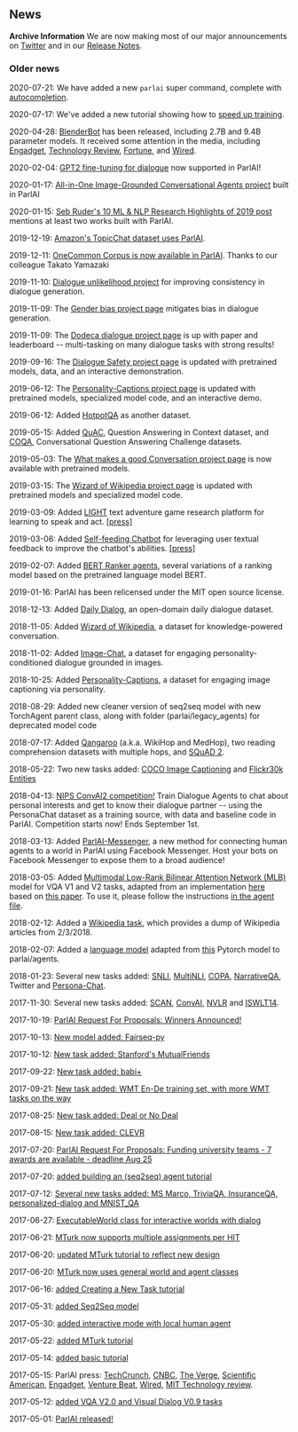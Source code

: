 ## News

**Archive Information**
We are now making most of our major announcements on [Twitter](https://twitter.com/parlai_parley) and in our
[Release Notes](https://github.com/facebookresearch/ParlAI/releases).

### Older news

2020-07-21: We have added a new `parlai` super command, complete with [autocompletion](https://parl.ai/docs/tutorial_tipsntricks.html#command-line-tool).

2020-07-17: We've added a new tutorial showing how to [speed up training](https://parl.ai/docs/tutorial_fast.html).

2020-04-28: [BlenderBot](https://parl.ai/projects/recipes/) has been released, including 2.7B and 9.4B parameter models. It received some attention in the media, including [Engadget](https://www.engadget.com/facebook-chatbot-ai-open-source-blender-150001320.html), [Technology Review](https://www.technologyreview.com/2020/04/29/1000795/facebook-ai-chatbot-blender-beats-google-meena/), [Fortune](https://fortune.com/2020/04/29/facebook-creates-the-most-human-chatbot-yet/), and [Wired](https://www.wired.com/story/new-chatbot-tries-artificial-empathy/).

2020-02-04: [GPT2 fine-tuning for dialogue](https://github.com/facebookresearch/ParlAI/tree/main/parlai/agents/hugging_face)  now supported in ParlAI!

2020-01-17: [All-in-One Image-Grounded Conversational Agents project](https://twitter.com/parlai_parley/status/1218204771859017732) built in ParlAI 

2020-01-15: [Seb Ruder's 10 ML & NLP Research Highlights of 2019 post](https://ruder.io/research-highlights-2019/) mentions at least two works built with ParlAI.

2019-12-19: [Amazon's TopicChat dataset uses ParlAI](https://twitter.com/parlai_parley/status/1207716855525367808).

2019-12-11: [OneCommon Corpus is now available in ParlAI](https://twitter.com/futsaludy/status/1204661465967259648). Thanks to our colleague Takato Yamazaki

2019-11-10: [Dialogue unlikelihood project](https://parl.ai/projects/dialogue_unlikelihood/) for improving consistency in dialogue generation. 

2019-11-09: The [Gender bias project page](https://parl.ai/projects/genderation_bias/) mitigates bias in dialogue generation.

2019-11-09: The [Dodeca dialogue project page](https://parl.ai/projects/dodecadialogue/) is up with paper and leaderboard -- multi-tasking on many dialogue tasks with strong results!

2019-09-16: The [Dialogue Safety project page](https://parl.ai/projects/dialogue_safety/) is updated with pretrained models, data, and an interactive demonstration.

2019-06-12: The [Personality-Captions project page](http://parl.ai/projects/personality_captions/) is updated with pretrained models, specialized model code, and an interactive demo.

2019-06-12: Added [HotpotQA](https://github.com/facebookresearch/ParlAI/tree/main/parlai/tasks/quac) as another dataset.

2019-05-15: Added [QuAC](https://github.com/facebookresearch/ParlAI/tree/main/parlai/tasks/quac), Question Answering in Context dataset, and [COQA](https://github.com/facebookresearch/ParlAI/tree/main/parlai/tasks/coqa), Conversational Question Answering Challenge datasets.

2019-05-03: The [What makes a good Conversation project page](https://parl.ai/projects/controllable_dialogue/) is now available with pretrained models.

2019-03-15: The [Wizard of Wikipedia project page](http://parl.ai/projects/wizard_of_wikipedia/) is updated with pretrained models and specialized model code.

2019-03-09: Added [LIGHT](http://parl.ai/projects/light) text adventure game research platform for learning to speak and act. [[press]](https://venturebeat.com/2019/03/08/facebook-ai-researchers-create-a-text-based-adventure-to-study-how-ai-speak-and-act/)

2019-03-06: Added [Self-feeding Chatbot](http://parl.ai/projects/self_feeding) for leveraging user textual feedback to improve the chatbot's abilities. [[press]](https://venturebeat.com/2019/01/17/facebook-and-stanford-researchers-design-a-chatbot-that-learns-from-its-mistakes/)

2019-02-07: Added [BERT Ranker agents](https://github.com/facebookresearch/ParlAI/tree/main/parlai/agents/bert_ranker), several variations of a ranking model based on the pretrained language model BERT.

2019-01-16: ParlAI has been relicensed under the MIT open source license.

2018-12-13: Added [Daily Dialog](https://github.com/facebookresearch/ParlAI/blob/main/parlai/tasks/dailydialog/agents.py), an open-domain daily dialogue dataset.

2018-11-05: Added [Wizard of Wikipedia](http://parl.ai/projects/wizard_of_wikipedia/), a dataset for knowledge-powered conversation.

2018-11-02: Added [Image-Chat](https://klshuster.github.io/image_chat/), a dataset for engaging personality-conditioned dialogue grounded in images.

2018-10-25: Added [Personality-Captions](https://arxiv.org/abs/1810.10665), a dataset for engaging image captioning via personality.

2018-08-29: Added new cleaner version of seq2seq model with new TorchAgent parent class, along with folder (parlai/legacy_agents) for deprecated model code

2018-07-17: Added [Qangaroo](http://qangaroo.cs.ucl.ac.uk/) (a.k.a. WikiHop and MedHop), two reading comprehension datasets with multiple hops, and [SQuAD 2](https://rajpurkar.github.io/SQuAD-explorer/).

2018-05-22: Two new tasks added: [COCO Image Captioning](http://cocodataset.org/#captions-2015) and [Flickr30k Entities](http://web.engr.illinois.edu/~bplumme2/Flickr30kEntities/)

2018-04-13: [NIPS ConvAI2 competition!](http://convai.io/) Train Dialogue Agents to chat about personal interests and get to know their dialogue partner -- using the PersonaChat dataset as a training source, with data and baseline code in ParlAI. Competition starts now! Ends September 1st.

2018-03-13: Added [ParlAI-Messenger](http://parl.ai/static/docs/messenger.html), a new method for connecting human agents to a world in ParlAI using Facebook Messenger. Host your bots on Facebook Messenger to expose them to a broad audience!

2018-03-05: Added [Multimodal Low-Rank Bilinear Attention Network (MLB)](https://github.com/facebookresearch/ParlAI/blob/main/parlai/agents/mlb_vqa/mlb_vqa.py) model for VQA V1 and V2 tasks, adapted from an implementation [here](https://github.com/Cadene/vqa.pytorch) based on [this paper](https://arxiv.org/abs/1610.04325). To use it, please follow the instructions [in the agent file](https://github.com/facebookresearch/ParlAI/blob/main/parlai/agents/mlb_vqa/mlb_vqa.py).

2018-02-12: Added a [Wikipedia task](https://github.com/facebookresearch/ParlAI/blob/main/parlai/tasks/wikipedia/agents.py), which provides a dump of Wikipedia articles from 2/3/2018.

2018-02-07: Added a [language model](https://github.com/facebookresearch/ParlAI/blob/main/parlai/agents/language_model/language_model.py) adapted from [this](https://github.com/pytorch/examples/tree/main/word_language_model) Pytorch model to parlai/agents.

2018-01-23: Several new tasks added: [SNLI](https://nlp.stanford.edu/projects/snli/), [MultiNLI](https://arxiv.org/abs/1704.05426), [COPA](http://people.ict.usc.edu/~gordon/copa.html), [NarrativeQA](https://github.com/deepmind/narrativeqa), Twitter and [Persona-Chat](https://arxiv.org/abs/1801.07243).

2017-11-30: Several new tasks added: [SCAN](https://github.com/brendenlake/SCAN), [ConvAI](http://convai.io/data/), [NVLR](http://lic.nlp.cornell.edu/nlvr/) and [ISWLT14](http://wit3.fbk.eu).

2017-10-19: [ParlAI Request For Proposals: Winners Announced!](https://research.fb.com/announcing-the-winners-of-the-facebook-parlai-research-awards/)

2017-10-13: [New model added: Fairseq-py](https://github.com/facebookresearch/fairseq-py)

2017-10-12: [New task added: Stanford's MutualFriends](https://stanfordnlp.github.io/cocoa/)

2017-09-22: [New task added: babi+](https://www.researchgate.net/publication/319128941_Challenging_Neural_Dialogue_Models_with_Natural_Data_Memory_Networks_Fail_on_Incremental_Phenomena)

2017-09-21: [New task added: WMT En-De training set, with more WMT tasks on the way](https://nlp.stanford.edu/projects/nmt/)

2017-08-25: [New task added: Deal or No Deal](https://github.com/facebookresearch/end-to-end-negotiator)

2017-08-15: [New task added: CLEVR](https://github.com/facebookresearch/ParlAI/blob/main/parlai/tasks/task_list.py)

2017-07-20: [ParlAI Request For Proposals: Funding university teams - 7 awards are available - deadline Aug 25](https://research.fb.com/programs/research-awards/proposals/parlai/)

2017-07-20: [added building an (seq2seq) agent tutorial](http://www.parl.ai/static/docs/seq2seq_tutorial.html)

2017-07-12: [Several new tasks added: MS Marco, TriviaQA, InsuranceQA, personalized-dialog and MNIST_QA](https://github.com/facebookresearch/ParlAI/blob/main/parlai/tasks/task_list.py)

2017-06-27: [ExecutableWorld class for interactive worlds with dialog](https://github.com/facebookresearch/ParlAI/pull/170)

2017-06-21: [MTurk now supports multiple assignments per HIT](https://github.com/facebookresearch/ParlAI/pull/156)

2017-06-20: [updated MTurk tutorial to reflect new design](http://parl.ai/static/docs/mturk.html)

2017-06-20: [MTurk now uses general world and agent classes](https://github.com/facebookresearch/ParlAI/pull/128)

2017-06-16: [added Creating a New Task tutorial](http://parl.ai/static/docs/task_tutorial.html)

2017-05-31: [added Seq2Seq model](https://github.com/facebookresearch/ParlAI/pull/96)

2017-05-30: [added interactive mode with local human agent](https://github.com/facebookresearch/ParlAI/pull/110)

2017-05-22: [added MTurk tutorial](http://parl.ai/static/docs/mturk.html)

2017-05-14: [added basic tutorial](http://parl.ai/static/docs/basic_tutorial.html)

2017-05-15: ParlAI press: [TechCrunch](https://techcrunch.com/2017/05/15/facebooks-parlai-is-where-researchers-will-push-the-boundaries-of-conversational-ai/), [CNBC](http://www.cnbc.com/2017/05/12/facebook-releases-parlai-to-speed-realistic-chat-bot-development.html), [The Verge](https://www.theverge.com/2017/5/15/15640886/facebook-parlai-chatbot-research-ai-chatbot), [Scientific American](https://www.scientificamerican.com/article/facebook-wants-to-make-chatbots-more-conversational/), [Engadget](https://www.engadget.com/2017/05/15/facebook-parlAI-chatbot-training/), [Venture Beat](https://venturebeat.com/2017/05/15/facebook-to-launch-parlai-a-testing-ground-for-ai-and-bots/), [Wired](https://www.wired.com/2017/05/inside-facebooks-training-ground-making-chatbots-chattier/), [MIT Technology review](https://www.technologyreview.com/s/607854/facebook-wants-to-merge-ai-systems-for-a-smarter-chatbot/).

2017-05-12: [added VQA V2.0 and Visual Dialog V0.9 tasks](https://github.com/facebookresearch/ParlAI/pull/54)

2017-05-01: [ParlAI released!](https://code.facebook.com/posts/266433647155520/parlai-a-new-software-platform-for-dialog-research/)
